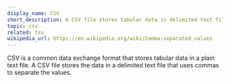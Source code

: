 ```yaml
---
display_name: CSV
short_description: A CSV file stores tabular data in delimited text file that uses comma to separate the values.
topic: csv
related: tsv
wikipedia_url: https://en.wikipedia.org/wiki/Comma-separated_values
---
```

CSV is a common data exchange format that stores tabular data in a plain text file. A CSV file stores the data in a delimited text file that uses commas to separate the values.
